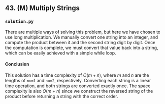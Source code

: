 ## 43. (M) Multiply Strings

### `solution.py`
There are multiple ways of solving this problem, but here we have chosen to use long multiplication. We manually convert one string into an integer, and compute the product between it and the second string digit by digit. Once the computation is complete, we must convert that value back into a string, which can be easily achieved with a simple while loop.  

#### Conclusion
This solution has a time complexity of $O(m+n)$, where $m$ and $n$ are the lengths of `num1` and `num2`, respectively. Converting each string is a linear time operation, and both strings are converted exactly once. The space complexity is also $O(m+n)$ since we construct the reversed string of the product before returning a string with the correct order.  
  

